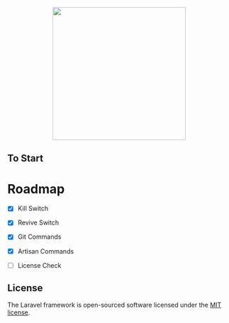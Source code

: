 <p align="center"><img src="https://sloth-lab.com/ss-02.png" width="300"></p>


## To Start

# Roadmap

 * [x] Kill Switch
 * [x] Revive Switch
 * [x] Git Commands
 * [x] Artisan Commands
 * [ ] License Check




## License

The Laravel framework is open-sourced software licensed under the [MIT license](https://opensource.org/licenses/MIT).

